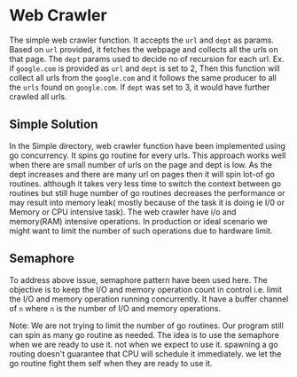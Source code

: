 # Web Crawler

The simple web crawler function. It accepts the `url` and `dept` as params.  Based on `url` provided, it fetches the webpage and collects
all the urls on that page. The `dept` params used to decide no of recursion for each url. 
Ex. if `google.com` is provided as `url` and `dept` is set to 2, Then this function will  collect all urls from the `google.com` and it follows the same producer to all the `urls` found on `google.com`. If `dept` was set to 3, it would have further crawled all urls. 

## Simple Solution
In the Simple directory, web crawler function have been implemented using go concurrency. It spins go routine for every urls. 
This approach works well when there are small number of urls on the page and dept is low. As the dept increases and there are many url on pages then it will spin lot-of go routines. although it takes very less time to switch the context between go routines but still huge number of go routines decreases the performance or may result into memory leak( mostly because of the task it is doing ie I/0 or Memory or CPU intensive task). The web crawler have i/o and memory(RAM) intensive operations. In production or ideal scenario we might want to limit the number of such operations due to hardware limit.

## Semaphore
To address above issue, semaphore pattern have been used here. The objective is to keep the I/O and memory operation count in control i.e. limit the I/O and memory operation running concurrently. It have a buffer channel of `n` where `n` is the number of I/O and memory operations. 

Note: We are not trying to limit the number of go routines. Our program still can spin as many go routine as needed. The idea is to use the semaphore when we are ready to use it. not when we expect to use it. spawning a go routing doesn't guarantee that CPU will schedule it immediately. we let the go routine fight them self when they are ready to use it.